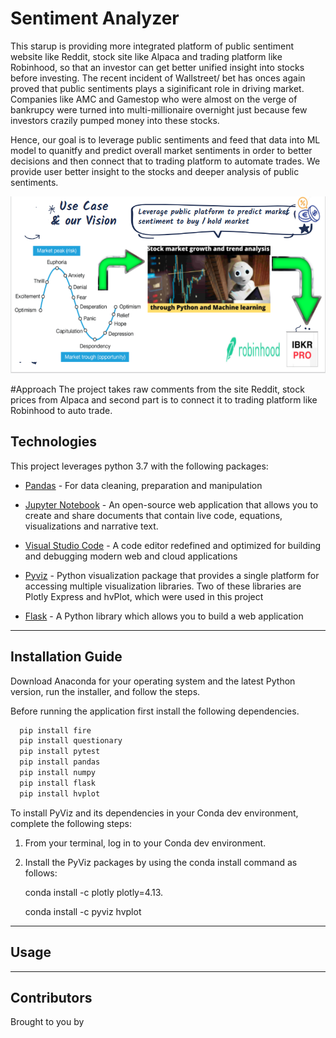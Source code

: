 # Sentiment Analyzer

This starup is providing more integrated platform of public sentiment website like Reddit, stock site like Alpaca and trading platform like Robinhood, so that an investor can get better unified insight into stocks before investing. The recent incident of Wallstreet/ bet has onces again proved that public sentiments plays a siginificant role in driving market. Companies like AMC and Gamestop who were almost on the verge of bankrupcy were turned into multi-millionaire overnight just because few investors crazily pumped money into these stocks. 

Hence, our goal is to leverage public sentiments and feed that data into ML model to quanitfy and predict overall market sentiments in order to better decisions and then connect that to trading platform to automate trades. We provide user better insight to the stocks and deeper analysis of public sentiments.

![](snapshots/intro.PNG)

#Approach
The project takes raw comments from the site Reddit, stock prices from Alpaca and second part is to connect it to trading platform like Robinhood to auto trade. 

## Technologies

This project leverages python 3.7 with the following packages:

* [Pandas](https://pandas.pydata.org/) - For data cleaning, preparation and manipulation

* [Jupyter Notebook](https://jupyter.org/) - An open-source web application that allows you to create and share documents that contain live code, equations, visualizations and narrative text.

* [Visual Studio Code](https://code.visualstudio.com/) - A code editor redefined and optimized for building and debugging modern web and cloud applications

* [Pyviz](https://pyviz.org/) - Python visualization package that provides a single platform for accessing multiple visualization libraries. Two of these libraries are Plotly Express and hvPlot, which were used in this project

* [Flask](https://flask.palletsprojects.com/en/1.1.x/) - A Python library which allows you to build a web application


---

## Installation Guide

Download Anaconda for your operating system and the latest Python version, run the installer, and follow the steps.

Before running the application first install the following dependencies.

```python
  pip install fire
  pip install questionary
  pip install pytest
  pip install pandas
  pip install numpy
  pip install flask
  pip install hvplot
```

To install PyViz and its dependencies in your Conda dev environment, complete the following steps:

1. From your terminal, log in to your Conda dev environment.

2. Install the PyViz packages by using the conda install command as follows:
    
	conda install -c plotly plotly=4.13.
    
    conda install -c pyviz hvplot
-----------------------------------------------------------------------------------------------------------------------------------------------------

## Usage


-----------------------------------------------------------------------------------------------------------------------------------------------------

## Contributors

Brought to you by 
